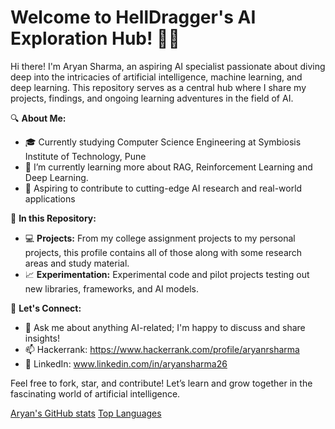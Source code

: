 # Welcome to HellDragger's AI Exploration Hub! 👋🤖

Hi there! I'm Aryan Sharma, an aspiring AI specialist passionate about diving deep into the intricacies of artificial intelligence, machine learning, and deep learning. This repository serves as a central hub where I share my projects, findings, and ongoing learning adventures in the field of AI.

🔍 **About Me:**
- 🎓 Currently studying Computer Science Engineering at Symbiosis Institute of Technology, Pune
- 🌱 I’m currently learning more about RAG, Reinforcement Learning and Deep Learning.
- 🚀 Aspiring to contribute to cutting-edge AI research and real-world applications

🌟 **In this Repository:**
- 💻 **Projects:** From my college assignment projects to my personal projects, this profile contains all of those along with some research areas and study material.
- 📈 **Experimentation:** Experimental code and pilot projects testing out new libraries, frameworks, and AI models.

👥 **Let's Connect:**
- 💬 Ask me about anything AI-related; I'm happy to discuss and share insights!
- 📫 Hackerrank: https://www.hackerrank.com/profile/aryanrsharma
- 🔗 LinkedIn: www.linkedin.com/in/aryansharma26

Feel free to fork, star, and contribute! Let’s learn and grow together in the fascinating world of artificial intelligence.

[Aryan's GitHub stats](https://github-readme-stats.vercel.app/api?username=HellDragger&theme=merko&show_icons=true)
[Top Languages](https://github-readme-stats.vercel.app/api/top-langs/?username=HellDragger&hide_progress=true)

